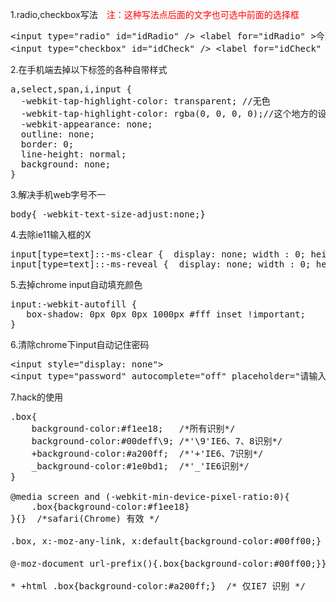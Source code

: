 1.radio,checkbox写法&emsp;<span style="color:red">注：这种写法点后面的文字也可选中前面的选择框</span>
<pre>&lt;input type="radio" id="idRadio" /&gt; &lt;label for="idRadio" &gt;今天&lt;/label&gt;
&lt;input type="checkbox" id="idCheck" /&gt; &lt;label for="idCheck" &gt;今天&lt;/label&gt;
</pre>
2.在手机端去掉以下标签的各种自带样式
<pre>a,select,span,i,input {
  -webkit-tap-highlight-color: transparent; //无色
  -webkit-tap-highlight-color: rgba(0, 0, 0, 0);//这个地方的设置最好是用rgba
  -webkit-appearance: none;
  outline: none;
  border: 0;
  line-height: normal;
  background: none;
}
</pre>
3.解决手机web字号不一
<pre>body{ -webkit-text-size-adjust:none;}</pre>
4.去除ie11输入框的X
<pre>input[type=text]::-ms-clear {  display: none; width : 0; height: 0; }
input[type=text]::-ms-reveal {  display: none; width : 0; height: 0; }
</pre>
5.去掉chrome input自动填充颜色
<pre>input:-webkit-autofill {
   box-shadow: 0px 0px 0px 1000px #fff inset !important;
}</pre>
6.清除chrome下input自动记住密码
<pre>&lt;input style="display: none"&gt;
&lt;input type="password" autocomplete="off" placeholder="请输入密码"&gt;</pre>
7.hack的使用
<pre>.box{
    background-color:#f1ee18;   /*所有识别*/
    background-color:#00deff\9; /*'\9'IE6、7、8识别*/
    +background-color:#a200ff;  /*'+'IE6、7识别*/
    _background-color:#1e0bd1;  /*'_'IE6识别*/
}

@media screen and (-webkit-min-device-pixel-ratio:0){
    .box{background-color:#f1ee18}
}{}  /*safari(Chrome) 有效 */

.box, x:-moz-any-link, x:default{background-color:#00ff00;}  /*IE7 firefox3.5及以下 识别 */ 

@-moz-document url-prefix(){.box{background-color:#00ff00;}}  /*仅firefox 识别*/ 

* +html .box{background-color:#a200ff;}  /* 仅IE7 识别 */
</pre>
